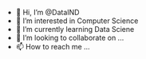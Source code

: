 - 👋 Hi, I’m @DataIND
- 👀 I’m interested in Computer Science
- 🌱 I’m currently learning Data Sciene
- 💞️ I’m looking to collaborate on ...
- 📫 How to reach me ...

<!---
DataIND/DataIND is a ✨ special ✨ repository because its `README.md` (this file) appears on your GitHub profile.
You can click the Preview link to take a look at your changes.
--->
